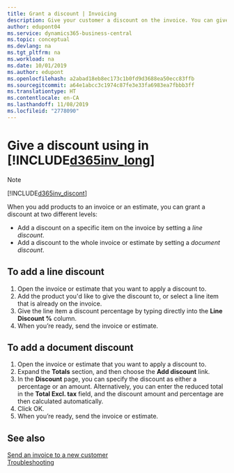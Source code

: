 ```yaml
---
title: Grant a discount | Invoicing
description: Give your customer a discount on the invoice. You can give a discount on the whole document or on individual lines.
author: edupont04
ms.service: dynamics365-business-central
ms.topic: conceptual
ms.devlang: na
ms.tgt_pltfrm: na
ms.workload: na
ms.date: 10/01/2019
ms.author: edupont
ms.openlocfilehash: a2abad18eb8ec173c1b0fd9d3688ea50ecc83ffb
ms.sourcegitcommit: a64e1abcc3c1974c87fe3e33fa6983ea7fbbb3ff
ms.translationtype: HT
ms.contentlocale: en-CA
ms.lasthandoff: 11/08/2019
ms.locfileid: "2778090"
---
```

# <a name="give-a-discount-using-in-included365inv_longincludesd365inv_longmd"></a>Give a discount using in [!INCLUDE[d365inv_long](includes/d365inv_long.md)]
> [!Note]
> [!INCLUDE[d365inv_discont](includes/d365inv_discont.md)]

When you add products to an invoice or an estimate, you can grant a discount at two different levels:  

- Add a discount on a specific item on the invoice by setting a *line discount*.
- Add a discount to the whole invoice or estimate by setting a *document discount*.

## <a name="to-add-a-line-discount"></a>To add a line discount

1. Open the invoice or estimate that you want to apply a discount to.  
2. Add the product you'd like to give the discount to, or select a line item that is already on the invoice.  
3. Give the line item a discount percentage by typing directly into the **Line Discount %** column.  
4. When you’re ready, send the invoice or estimate.  

## <a name="to-add-a-document-discount"></a>To add a document discount

1. Open the invoice or estimate that you want to apply a discount to.  
2. Expand the **Totals** section, and then choose the **Add discount** link.  
3. In the **Discount** page, you can specify the discount as either a percentage or an amount. Alternatively, you can enter the reduced total in the **Total Excl. tax** field, and the discount amount and percentage are then calculated automatically.  
4. Click OK.  
5. When you’re ready, send the invoice or estimate.  

## <a name="see-also"></a>See also

[Send an invoice to a new customer](send-invoice.md)  
[Troubleshooting](about-troubleshooting.md)  
